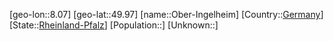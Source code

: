 ﻿---
location: [49.97,8.07]
type: City
tags:
- geo/City


SpocWebEntityId: 33011
isDeleted: false
confidential: public

---
[geo-lon::8.07]
[geo-lat::49.97]
[name::Ober-Ingelheim]
[Country::[Germany](geo/Continent/Europe/Germany.md)]
[State::[Rheinland-Pfalz](geo/Continent/Europe/Germany/Rheinland-Pfalz.md)]
[Population::]
[Unknown::]

